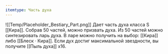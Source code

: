 ```yaml
---
itemtype: Часть духа
---
```

![[Temp/Placeholder_Bestiary_Part.png]]
Дает часть духа класса S [[Кира]]. Собрав 50 частей, можно призвать духа. Из 50 частей можно синтезировать ларь духа. В ларе можно получить на выбор: [[Кира]] либо [[Блеск · Кира]]. Если дух достиг максимальной звездности, вы получите [[Пыль духа]] х16.
